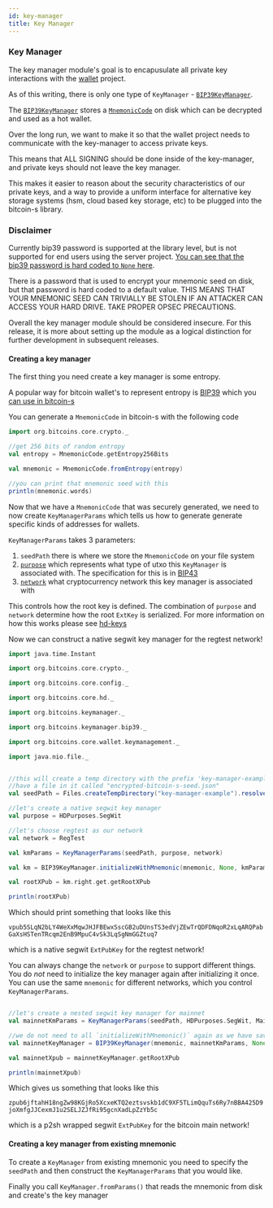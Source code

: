 ```yaml
---
id: key-manager
title: Key Manager
---
```



### Key Manager

The key manager module's goal is to encapusulate all private key interactions with the [wallet](../wallet/wallet.md) project.

As of this writing, there is only one type of `KeyManager` - [`BIP39KeyManager`](../../key-manager/src/main/scala/org/bitcoins/keymanager/bip39/BIP39KeyManager.scala). 

The [`BIP39KeyManager`](../../key-manager/src/main/scala/org/bitcoins/keymanager/bip39/BIP39KeyManager.scala) stores a [`MnemonicCode`](../../core/src/main/scala/org/bitcoins/core/crypto/MnemonicCode.scala) on disk which can be decrypted and used as a hot wallet.
 
Over the long run, we want to make it so that the wallet project needs to communicate with the key-manager to access private keys.

This means that ALL SIGNING should be done inside of the key-manager, and private keys should not leave the key manager.

This makes it easier to reason about the security characteristics of our private keys, and a way to provide a uniform interface for alternative key storage systems (hsm, cloud based key storage, etc) to be plugged into the bitcoin-s library.

### Disclaimer 

Currently bip39 password is supported at the library level, but is not supported for end users using the server project. 
[You can see that the bip39 password is hard coded to `None` here](https://github.com/bitcoin-s/bitcoin-s/blob/e387d075b0ff2e0a0fec15788fcb48e4ddc4d9d5/app/server/src/main/scala/org/bitcoins/server/Main.scala#L53).

There is a password that is used to encrypt your mnemonic seed on disk, but that password is hard coded to a default value. 
THIS MEANS THAT YOUR MNEMONIC SEED CAN TRIVIALLY BE STOLEN IF AN ATTACKER CAN ACCESS YOUR HARD DRIVE. 
TAKE PROPER OPSEC PRECAUTIONS.

Overall the key manager module should be considered insecure. For this release, it is more about setting up the module 
as a logical distinction for further development in subsequent releases.

#### Creating a key manager

The first thing you need create a key manager is some entropy.

A popular way for bitcoin wallet's to represent entropy is [BIP39](https://github.com/bitcoin/bips/blob/master/bip-0039.mediawiki) which you [can use in bitcoin-s](../../core/src/main/scala/org/bitcoins/core/crypto/BIP39Seed.scala)

You can generate a `MnemonicCode` in bitcoin-s with the following code

```scala mdoc:to-string
import org.bitcoins.core.crypto._

//get 256 bits of random entropy
val entropy = MnemonicCode.getEntropy256Bits

val mnemonic = MnemonicCode.fromEntropy(entropy)

//you can print that mnemonic seed with this
println(mnemonic.words)
```

Now that we have a `MnemonicCode` that was securely generated, we need to now create `KeyManagerParams` which tells us how to generate
generate specific kinds of addresses for wallets.

`KeyManagerParams` takes 3 parameters:

1. `seedPath` there is where we store the `MnemonicCode` on your file system
2. [`purpose`](../../core/src/main/scala/org/bitcoins/core/hd/HDPurpose.scala) which represents what type of utxo this `KeyManager` is associated with. The specification for this is in [BIP43](https://github.com/bitcoin/bips/blob/master/bip-0043.mediawiki)
3. [`network`](../../core/src/main/scala/org/bitcoins/core/config/NetworkParameters.scala) what cryptocurrency network this key manager is associated with


This controls how the root key is defined. The combination of `purpose` and `network` determine how the root `ExtKey` is serialized. For more information on how this works please see [hd-keys](../core/hd-keys.md)

Now we can construct a native segwit key manager for the regtest network!
```scala mdoc:invisible
import java.time.Instant

import org.bitcoins.core.crypto._

import org.bitcoins.core.config._

import org.bitcoins.core.hd._

import org.bitcoins.keymanager._

import org.bitcoins.keymanager.bip39._

import org.bitcoins.core.wallet.keymanagement._

import java.nio.file._

```

```scala mdoc:to-string

//this will create a temp directory with the prefix 'key-manager-example` that will
//have a file in it called "encrypted-bitcoin-s-seed.json"
val seedPath = Files.createTempDirectory("key-manager-example").resolve(WalletStorage.ENCRYPTED_SEED_FILE_NAME)

//let's create a native segwit key manager
val purpose = HDPurposes.SegWit

//let's choose regtest as our network
val network = RegTest

val kmParams = KeyManagerParams(seedPath, purpose, network)

val km = BIP39KeyManager.initializeWithMnemonic(mnemonic, None, kmParams)

val rootXPub = km.right.get.getRootXPub

println(rootXPub)
```

Which should print something that looks like this

`vpub5SLqN2bLY4WeXxMqwJHJFBEwxSscGB2uDUnsTS3edVjZEwTrQDFDNqoR2xLqARQPabGaXsHSTenTRcqm2EnB9MpuC4vSk3LqSgNmGGZtuq7`

which is a native segwit `ExtPubKey` for the regtest network!

You can always change the `network` or `purpose` to support different things. You do _not_ need to initialize the key manager
again after initializing it once. You can use the same `mnemonic` for different networks, which you control `KeyManagerParams`.

```scala mdoc:to-string

//let's create a nested segwit key manager for mainnet
val mainnetKmParams = KeyManagerParams(seedPath, HDPurposes.SegWit, MainNet)

//we do not need to all `initializeWithMnemonic()` again as we have saved the seed to dis
val mainnetKeyManager = BIP39KeyManager(mnemonic, mainnetKmParams, None, Instant.now)

val mainnetXpub = mainnetKeyManager.getRootXPub

println(mainnetXpub)
```

Which gives us something that looks like this

`zpub6jftahH18ngZw98KGjRo5XcxeKTQ2eztsvskb1dC9XF5TLimQquTs6Ry7nBBA425D9joXmfgJJCexmJ1u2SELJZJfRi95gcnXadLpZzYb5c`

which is a p2sh wrapped segwit `ExtPubKey` for the bitcoin main network!

#### Creating a key manager from existing mnemonic

To create a `KeyManager` from existing mnemonic you need to specify the `seedPath` and then construct the `KeyManagerParams` that you would like.

Finally you call `KeyManager.fromParams()` that reads the mnemonic from disk and create's the key manager